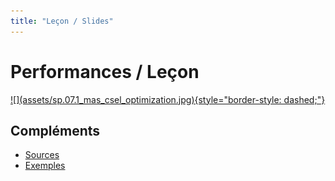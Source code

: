 ```yaml
---
title: "Leçon / Slides"
---
```


# Performances / Leçon

<a markdown href="../assets/sp.07.1_mas_csel_optimization.pdf" target="_blank">
![](assets/sp.07.1_mas_csel_optimization.jpg){style="border-style: dashed;"}
</a>

## Compléments

- [Sources](assets/sp.07.4_mas_csel_optimization_exercices_sources.tar.gz)
- [Exemples](assets/examples.tar)
